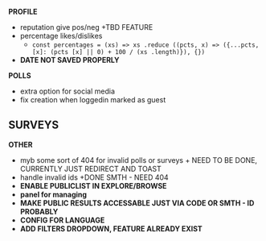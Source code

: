 **PROFILE**

- reputation give pos/neg +TBD FEATURE
- percentage likes/dislikes
  - `const percentages = (xs) =>
  xs .reduce ((pcts, x) => ({...pcts, [x]: (pcts [x] || 0) + 100 / (xs .length)}), {})`
- **DATE NOT SAVED PROPERLY**

**POLLS**
- extra option for social media
- fix creation when loggedin marked as guest

**SURVEYS**
-

**OTHER**

- myb some sort of 404 for invalid polls or surveys + NEED TO BE DONE, CURRENTLY JUST REDIRECT AND TOAST
- handle invalid ids +DONE SMTH - NEED 404
- **ENABLE PUBLICLIST IN EXPLORE/BROWSE**
- **panel for managing**
- **MAKE PUBLIC RESULTS ACCESSABLE JUST VIA CODE OR SMTH - ID PROBABLY**
- **CONFIG FOR LANGUAGE**
- **ADD FILTERS DROPDOWN, FEATURE ALREADY EXIST**